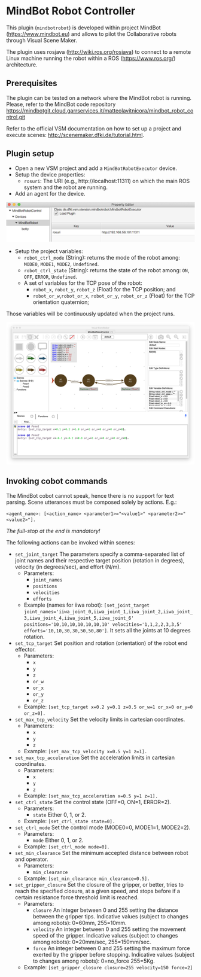 # MindBot Robot Controller

This plugin (`mindbotrobot`) is developed within project MindBot (<https://www.mindbot.eu>) and allows to pilot the Collaborative robots through Visual Scene Maker.

The plugin uses rosjava (<http://wiki.ros.org/rosjava>) to connect to a remote Linux machine running the robot within a ROS (<https://www.ros.org/>) architecture.

## Prerequisites

The plugin can be tested on a network where the MindBot robot is running. Please, refer to the MindBot code repository <https://mindbotgit.cloud.garrservices.it/matteolavitnicora/mindbot_robot_control.git>

Refer to the official VSM documentation on how to set up a project and execute scenes: <http://scenemaker.dfki.de/tutorial.html>.


## Plugin setup

* Open a new VSM project and add a `MindBotRobotExecutor` device.
* Setup the device properties:
  * `rosuri`: The URI (e.g., http://localhost:11311) on which the main ROS system and the robot are running.
* Add an agent for the device.

![MindBotRobot plugin configuration](images/VSM-MindBotRobotConfig.png)

* Setup the project variables:
  * `robot_ctrl_mode` (String): returns the mode of the robot among: `MODE0`, `MODE1`, `MODE2`, `Undefined`.
  * `robot_ctrl_state` (String): returns the state of the robot among: `ON`, `OFF`, `ERROR`, `Undefined`.
  * A set of variables for the TCP pose of the robot:
    * `robot_x`, `robot_y`, `robot_z` (Float) for the TCP position; and
    * `robot_or_w`,`robot_or_x`, `robot_or_y`, `robot_or_z` (Float) for the TCP orientation quaternion;

Those variables will be continuously updated when the project runs.

![Project Variables](images/VSM-MindBotControlDemo.png)


## Invoking cobot commands

The MindBot cobot cannot speak, hence there is no support for text parsing.
Scene utterances must be composed solely by actions. E.g.:

    <agent_name>: [<action_name> <parameter1>="<value1>" <parameter2>="<value2>"].

_The full-stop at the end is mandatory!_

The following actions can be invoked within scenes:

* `set_joint_target` The parameters specify a comma-separated list of joint names and their respective target position (rotation in degrees), velocity (in degrees/sec), and effort (N/m).
  * Parameters:
    * `joint_names`
    * `positions`
    * `velocities`
    * `efforts`
  * Example (names for iiwa robot): `[set_joint_target joint_names='iiwa_joint_0,iiwa_joint_1,iiwa_joint_2,iiwa_joint_3,iiwa_joint_4,iiwa_joint_5,iiwa_joint_6' positions='10,10,10,10,10,10,10' velocities='1,1,2,2,3,3,5' efforts='10,10,30,30,50,50,80']`.
    It sets all the joints at 10 degrees rotation.
* `set_tcp_target` Set position and rotation (orientation) of the robot end effector.
  * Parameters:
    * `x`
    * `y`
    * `z`
    * `or_w`
    * `or_x`
    * `or_y`
    * `or_z`
  * Example: `[set_tcp_target x=0.2 y=0.1 z=0.5 or_w=1 or_x=0 or_y=0 or_z=0].`
* `set_max_tcp_velocity` Set the velocity limits in cartesian coordinates.
  * Parameters:
    * `x`
    * `y`
    * `z`
  * Example: `[set_max_tcp_velocity x=0.5 y=1 z=1].`
* `set_max_tcp_acceleration` Set the acceleration limits in cartesian coordinates.
  * Parameters:
    * `x`
    * `y`
    * `z`
  * Example: `[set_max_tcp_acceleration x=0.5 y=1 z=1].`
* `set_ctrl_state` Set the control state (OFF=0, ON=1, ERROR=2).
  * Parameters:
    * `state` Either 0, 1, or 2.
  * Example: `[set_ctrl_state state=0].`
* `set_ctrl_mode` Set the control mode (MODE0=0, MODE1=1, MODE2=2).
  * Parameters:
    * `mode` Either 0, 1, or 2.
  * Example: `[set_ctrl_mode mode=0].`
* `set_min_clearance` Set the minimum accepted distance between robot and operator.
  * Parameters:
    * `min_clearance`
  * Example: `[set_min_clearance min_clearance=0.5].`
* `set_gripper_closure` Set the closure of the gripper, or better, tries to reach the specified closure, at a given speed, and stops before if a certain resistance force threshold limit is reached.
  * Parameters:
    * `closure` An integer between 0 and 255 setting the distance between the gripper tips. Indicative values (subject to changes among robots): 0=60mm, 255=10mm.
    * `velocity` An integer between 0 and 255 setting the movement speed of the gripper. Indicative values (subject to changes among robots): 0=20mm/sec, 255=150mm/sec.
    * `force` An integer between 0 and 255 setting the maximum force exerted by the gripper before stopping. Indicative values (subject to changes among robots): 0=no_force 255=5Kg.
  * Example: `[set_gripper_closure closure=255 velocity=150 force=2]`
